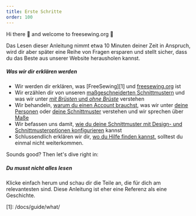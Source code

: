 ```yaml
---
title: Erste Schritte
order: 100
---
```


Hi there 👋 and welcome to freesewing.org 🙂

Das Lesen dieser Anleitung nimmt etwa 10 Minuten deiner Zeit in Anspruch, wird dir aber später eine Reihe von Fragen ersparen und stellt sicher, dass du das Beste aus unserer Website herausholen kannst.

##### Was wir dir erklären werden

- Wir werden dir erklären, was [FreeSewing][1] und [freesewing.org][2] ist
- Wir erzählen dir von unseren [maßgeschneiderten Schnittmustern][3] und was wir unter [_mit Brüsten_ und _ohne Brüste_][4] verstehen
- Wir behandeln, [warum du einen Account brauchst][5], was wir unter [deine Personen][6] oder [deine Schnittmuster][7] verstehen und wir sprechen über [Maße][8]
- Wir befassen uns damit, [wie du deine Schnittmuster mit Design- und Schnittmusteroptionen konfigurieren][9] kannst
- Schlussendlich erklären wir dir, [wo du Hilfe finden kannst,][10] solltest du einmal nicht weiterkommen.

Sounds good? Then let's dive right in:

<ReadMore />

<Tip>

##### Du musst nicht alles lesen

Klicke einfach herum und schau dir die Teile an, die für dich am relevantesten sind.
Diese Anleitung ist eher eine Referenz als eine Geschichte.

</Tip>
[1]: /docs/guide/what/

[2]: /docs/guide/website/

[3]: /docs/guide/mtm/

[4]: /docs/guide/breasts/

[5]: /docs/guide/account/

[6]: /docs/guide/people/

[7]: /docs/guide/patterns/

[8]: /docs/guide/measurements/

[9]: /docs/guide/options/

[10]: /docs/guide/help/
